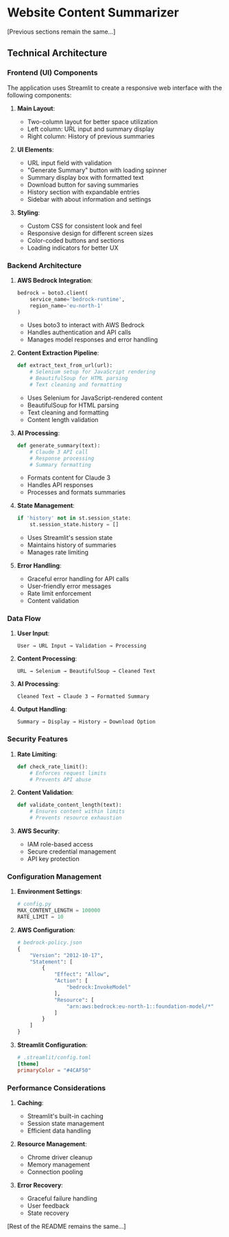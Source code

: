 # Website Content Summarizer

[Previous sections remain the same...]

## Technical Architecture

### Frontend (UI) Components

The application uses Streamlit to create a responsive web interface with the following components:

1. **Main Layout**:
   - Two-column layout for better space utilization
   - Left column: URL input and summary display
   - Right column: History of previous summaries

2. **UI Elements**:
   - URL input field with validation
   - "Generate Summary" button with loading spinner
   - Summary display box with formatted text
   - Download button for saving summaries
   - History section with expandable entries
   - Sidebar with about information and settings

3. **Styling**:
   - Custom CSS for consistent look and feel
   - Responsive design for different screen sizes
   - Color-coded buttons and sections
   - Loading indicators for better UX

### Backend Architecture

1. **AWS Bedrock Integration**:
   ```python
   bedrock = boto3.client(
       service_name='bedrock-runtime',
       region_name='eu-north-1'
   )
   ```
   - Uses boto3 to interact with AWS Bedrock
   - Handles authentication and API calls
   - Manages model responses and error handling

2. **Content Extraction Pipeline**:
   ```python
   def extract_text_from_url(url):
       # Selenium setup for JavaScript rendering
       # BeautifulSoup for HTML parsing
       # Text cleaning and formatting
   ```
   - Uses Selenium for JavaScript-rendered content
   - BeautifulSoup for HTML parsing
   - Text cleaning and formatting
   - Content length validation

3. **AI Processing**:
   ```python
   def generate_summary(text):
       # Claude 3 API call
       # Response processing
       # Summary formatting
   ```
   - Formats content for Claude 3
   - Handles API responses
   - Processes and formats summaries

4. **State Management**:
   ```python
   if 'history' not in st.session_state:
       st.session_state.history = []
   ```
   - Uses Streamlit's session state
   - Maintains history of summaries
   - Manages rate limiting

5. **Error Handling**:
   - Graceful error handling for API calls
   - User-friendly error messages
   - Rate limit enforcement
   - Content validation

### Data Flow

1. **User Input**:
   ```
   User → URL Input → Validation → Processing
   ```

2. **Content Processing**:
   ```
   URL → Selenium → BeautifulSoup → Cleaned Text
   ```

3. **AI Processing**:
   ```
   Cleaned Text → Claude 3 → Formatted Summary
   ```

4. **Output Handling**:
   ```
   Summary → Display → History → Download Option
   ```

### Security Features

1. **Rate Limiting**:
   ```python
   def check_rate_limit():
       # Enforces request limits
       # Prevents API abuse
   ```

2. **Content Validation**:
   ```python
   def validate_content_length(text):
       # Ensures content within limits
       # Prevents resource exhaustion
   ```

3. **AWS Security**:
   - IAM role-based access
   - Secure credential management
   - API key protection

### Configuration Management

1. **Environment Settings**:
   ```python
   # config.py
   MAX_CONTENT_LENGTH = 100000
   RATE_LIMIT = 10
   ```

2. **AWS Configuration**:
   ```python
   # bedrock-policy.json
   {
       "Version": "2012-10-17",
       "Statement": [
           {
               "Effect": "Allow",
               "Action": [
                   "bedrock:InvokeModel"
               ],
               "Resource": [
                   "arn:aws:bedrock:eu-north-1::foundation-model/*"
               ]
           }
       ]
   }
   ```

3. **Streamlit Configuration**:
   ```toml
   # .streamlit/config.toml
   [theme]
   primaryColor = "#4CAF50"
   ```

### Performance Considerations

1. **Caching**:
   - Streamlit's built-in caching
   - Session state management
   - Efficient data handling

2. **Resource Management**:
   - Chrome driver cleanup
   - Memory management
   - Connection pooling

3. **Error Recovery**:
   - Graceful failure handling
   - User feedback
   - State recovery

[Rest of the README remains the same...] 